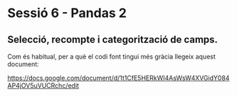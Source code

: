 # Sessió 6 - Pandas 2

## Selecció, recompte i categorització de camps.

Com és habitual, per a què el codi font tingui més gràcia llegeix aquest document:

https://docs.google.com/document/d/1t1CfE5HERkWI4AsWsW4XVGidY084AP4jOV5uVUCRchc/edit

